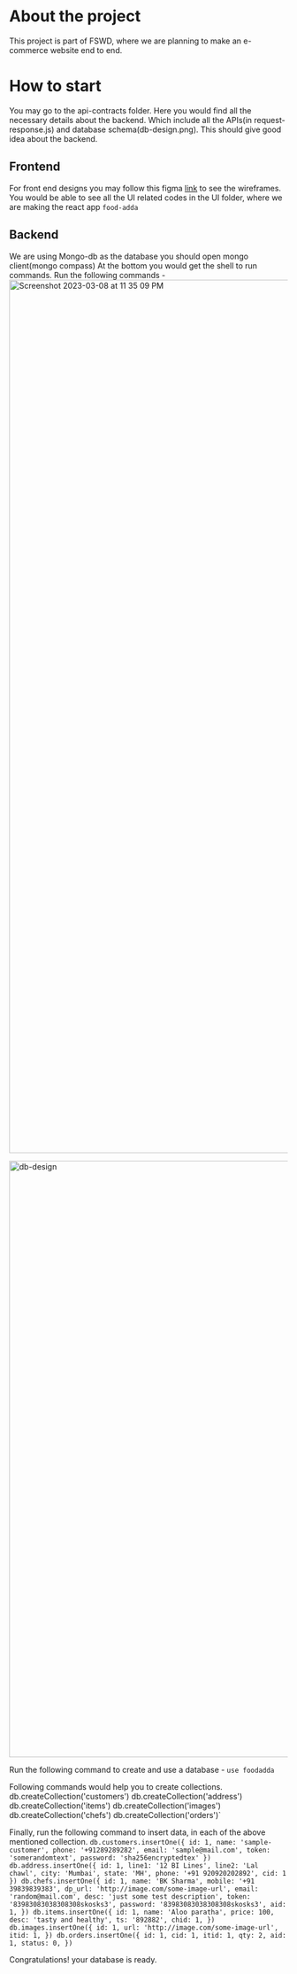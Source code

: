 # About the project
This project is part of FSWD, where we are planning to make an e-commerce website end to end.

# How to start
You may go to the api-contracts folder. Here you would find all the necessary details about the backend.
Which include all the APIs(in request-response.js) and database schema(db-design.png). This should give good 
idea about the backend.

## Frontend
For front end designs you may follow this figma [link](https://www.figma.com/file/4qSzRbxZ9j7oObMNoZr3zS/FoodAdda?node-id=0%3A1&t=JW5JvEWFeQ4lqT0F-1) to see the wireframes. You would be able to see all the UI related codes in the UI folder, where we are making the react app `food-adda`

## Backend
We are using Mongo-db as the database you should open mongo client(mongo compass)
At the bottom you would get the shell to run commands. Run the following commands - 
<img width="1577" alt="Screenshot 2023-03-08 at 11 35 09 PM" src="https://user-images.githubusercontent.com/7813799/223804265-58476ef2-e62c-410a-b1b2-2ce068fe82a2.png">

<img width="1077" alt="db-design" src="https://user-images.githubusercontent.com/7813799/224490636-47d41dcc-86aa-49db-b144-98ed4b7d3691.png">


Run the following command to create and use a database - 
`use foodadda`

Following commands would help you to create collections.
db.createCollection('customers') 
db.createCollection('address') 
db.createCollection('items') 
db.createCollection('images') 
db.createCollection('chefs') 
db.createCollection('orders')`


Finally, run the following command to insert data, in each of the above mentioned collection.
 `db.customers.insertOne({
        id: 1,
        name: 'sample-customer',
        phone: '+91289289282',
        email: 'sample@mail.com',
        token: 'somerandomtext',
        password: 'sha256encryptedtex'
    })
 db.address.insertOne({
        id: 1,
        line1: '12 BI Lines',
        line2: 'Lal chawl',
        city: 'Mumbai',
        state: 'MH',
        phone: '+91 920920202892',
        cid: 1
    })
 db.chefs.insertOne({
        id: 1,
        name: 'BK Sharma',
        mobile: '+91 39839839383',
        dp_url: 'http://image.com/some-image-url',
        email: 'random@mail.com',
        desc: 'just some test description',
        token: '83983083038308308skosks3',
        password: '83983083038308308skosks3',
        aid: 1,
    })
 db.items.insertOne({
        id: 1,
        name: 'Aloo paratha',
        price: 100,
        desc: 'tasty and healthy',
        ts: '892882',
        chid: 1,
    })
db.images.insertOne({
        id: 1,
        url: 'http://image.com/some-image-url',
        itid: 1,
    })
 db.orders.insertOne({
        id: 1,
        cid: 1,
        itid: 1,
        qty: 2,
        aid: 1,
        status: 0,
    })`

Congratulations! your database is ready.
